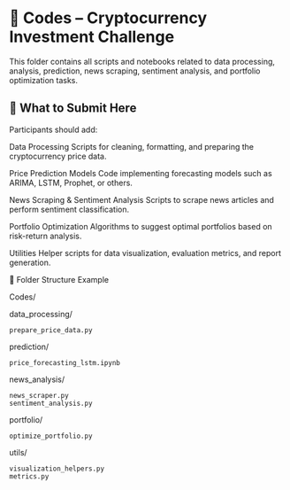 # 🧮 Codes – Cryptocurrency Investment Challenge

This folder contains all scripts and notebooks related to data processing, analysis, prediction, news scraping, sentiment analysis, and portfolio optimization tasks.

## 🧠 What to Submit Here

Participants should add:

Data Processing
Scripts for cleaning, formatting, and preparing the cryptocurrency price data.

Price Prediction Models
Code implementing forecasting models such as ARIMA, LSTM, Prophet, or others.

News Scraping & Sentiment Analysis
Scripts to scrape news articles and perform sentiment classification.

Portfolio Optimization
Algorithms to suggest optimal portfolios based on risk-return analysis.

Utilities
Helper scripts for data visualization, evaluation metrics, and report generation.

📂 Folder Structure Example

Codes/

  data_processing/
  
    prepare_price_data.py
    
  prediction/
  
    price_forecasting_lstm.ipynb
    
  news_analysis/
  
    news_scraper.py
    sentiment_analysis.py
    
  portfolio/
  
    optimize_portfolio.py
    
  utils/
  
    visualization_helpers.py
    metrics.py
